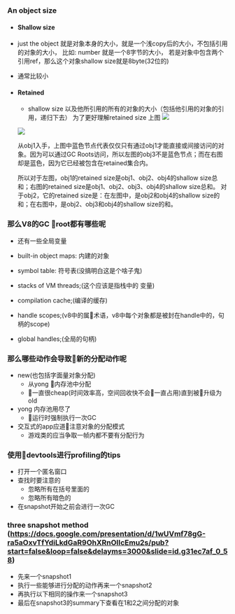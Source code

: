 ### An object size
 * #### Shallow size
  * just the object 就是对象本身的大小，就是一个浅copy后的大小，不包括引用的对象的大小， 比如: number 就是一个8字节的大小， 若是对象中包含两个引用ref，那么这个对象shallow size就是8byte(32位的)
  * 通常比较小
* #### Retained
  * shallow size 以及他所引用的所有的对象的大小（包括他引用的对象的引用，递归下去）
  为了更好理解retained size 上图
  ![](http://www.yourkit.com/docs/90/help/retained_objects.gif)


  ![](http://www.yourkit.com/docs/90/help/retained_objects_2.gif)

  从obj1入手，上图中蓝色节点代表仅仅只有通过obj1才能直接或间接访问的对象。因为可以通过GC Roots访问，所以左图的obj3不是蓝色节点；而在右图却是蓝色，因为它已经被包含在retained集合内。

  所以对于左图，obj1的retained size是obj1、obj2、obj4的shallow size总和；右图的retained size是obj1、obj2、obj3、obj4的shallow size总和。
  对于obj2，它的retained size是：在左图中，是obj2和obj4的shallow size的和；在右图中，是obj2、obj3和obj4的shallow size的和。

### 那么V8的GC root都有哪些呢
  * 还有一些全局变量

  * built-in object maps: 内建的对象

  * symbol table: 符号表(没搞明白这是个啥子鬼)

  * stacks of VM threads;(这个应该是指栈中的 变量)

  * compilation cache;(编译的缓存)

  * handle scopes;(v8中的属术语，v8中每个对象都是被封在handle中的，句柄的scope)

  * global handles;(全局的句柄)

### 那么哪些动作会导致新的分配动作呢
  * new(也包括字面量对象分配)
    * 从yong 内存池中分配
    * 一直很cheap(时间效率高，空间回收快不会一直占用)直到被升级为old
  * yong 内存池用尽了
    * 运行时强制执行一次GC
  * 交互式的app应道注意对象的分配模式
    * 游戏类的应当争取一帧内都不要有分配行为

### 使用devtools进行profiling的tips
  * 打开一个匿名窗口
  * 查找时要注意的
    * 忽略所有在括号里面的
    * 忽略所有暗色的
  * 在snapshot开始之前会进行一次GC

### three snapshot method (https://docs.google.com/presentation/d/1wUVmf78gG-ra5aOxvTfYdiLkdGaR9OhXRnOlIcEmu2s/pub?start=false&loop=false&delayms=3000&slide=id.g31ec7af_0_58)
* 先来一个snapshot1
* 执行一些能够进行分配的动作再来一个snapshot2
* 再执行以下相同的操作来一个snapshot3
* 最后在snapshot3的summary下查看在1和2之间分配的对象
